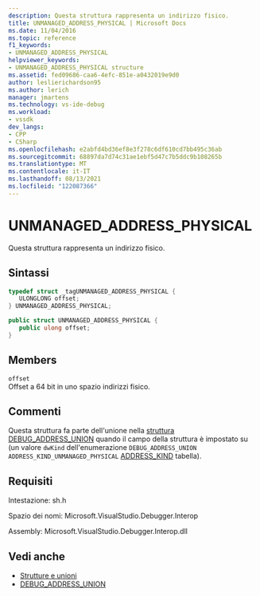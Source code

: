 ```yaml
---
description: Questa struttura rappresenta un indirizzo fisico.
title: UNMANAGED_ADDRESS_PHYSICAL | Microsoft Docs
ms.date: 11/04/2016
ms.topic: reference
f1_keywords:
- UNMANAGED_ADDRESS_PHYSICAL
helpviewer_keywords:
- UNMANAGED_ADDRESS_PHYSICAL structure
ms.assetid: fed09686-caa6-4efc-851e-a0432019e9d0
author: leslierichardson95
ms.author: lerich
manager: jmartens
ms.technology: vs-ide-debug
ms.workload:
- vssdk
dev_langs:
- CPP
- CSharp
ms.openlocfilehash: e2abfd4bd36ef8e3f278c6df610cd7bb495c36ab
ms.sourcegitcommit: 68897da7d74c31ae1ebf5d47c7b5ddc9b108265b
ms.translationtype: MT
ms.contentlocale: it-IT
ms.lasthandoff: 08/13/2021
ms.locfileid: "122087366"
---
```

# <a name="unmanaged_address_physical"></a>UNMANAGED_ADDRESS_PHYSICAL
Questa struttura rappresenta un indirizzo fisico.

## <a name="syntax"></a>Sintassi

```cpp
typedef struct _tagUNMANAGED_ADDRESS_PHYSICAL {
   ULONGLONG offset;
} UNMANAGED_ADDRESS_PHYSICAL;
```

```csharp
public struct UNMANAGED_ADDRESS_PHYSICAL {
   public ulong offset;
}
```

## <a name="members"></a>Members
 `offset`\
 Offset a 64 bit in uno spazio indirizzi fisico.

## <a name="remarks"></a>Commenti
 Questa struttura fa parte dell'unione nella [struttura DEBUG_ADDRESS_UNION](../../../extensibility/debugger/reference/debug-address-union.md) quando il campo della struttura è impostato su (un valore `dwKind` dell'enumerazione `DEBUG_ADDRESS_UNION` `ADDRESS_KIND_UNMANAGED_PHYSICAL` [ADDRESS_KIND](../../../extensibility/debugger/reference/address-kind.md) tabella).

## <a name="requirements"></a>Requisiti
 Intestazione: sh.h

 Spazio dei nomi: Microsoft.VisualStudio.Debugger.Interop

 Assembly: Microsoft.VisualStudio.Debugger.Interop.dll

## <a name="see-also"></a>Vedi anche
- [Strutture e unioni](../../../extensibility/debugger/reference/structures-and-unions.md)
- [DEBUG_ADDRESS_UNION](../../../extensibility/debugger/reference/debug-address-union.md)
